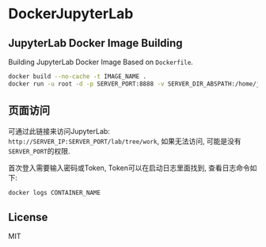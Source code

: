 # DockerJupyterLab

## JupyterLab Docker Image Building

Building JupyterLab Docker Image Based on `Dockerfile`.
```sh
docker build --no-cache -t IMAGE_NAME .
docker run -u root -d -p SERVER_PORT:8888 -v SERVER_DIR_ABSPATH:/home/jovyan/work --name="CONTAINER_NAME" IMAGE_NAME
```

## 页面访问
可通过此链接来访问JupyterLab: `http://SERVER_IP:SERVER_PORT/lab/tree/work`, 如果无法访问, 可能是没有`SERVER_PORT`的权限.

首次登入需要输入密码或Token, Token可以在启动日志里面找到, 查看日志命令如下: 
```sh
docker logs CONTAINER_NAME
```

## License
MIT

